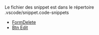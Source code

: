 Le fichier des snippet est dans le répertoire  
    .vscode/snippet.code-snippets

- [FormDelete](/snippet/bouton%20supprimer/)
- [Btn Edit](/snippet/bouton%20edit/ )
